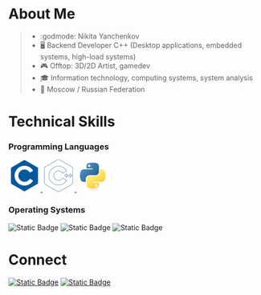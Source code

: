 # About Me 
>- :godmode: Nikita Yanchenkov
>- :desktop_computer: Backend Developer C++ (Desktop applications, embedded systems, high-load systems)
>- :video_game: Offtop: 3D/2D Artist, gamedev
>- :mortar_board: Information technology, computing systems, system analysis
>- :house_with_garden: Moscow / Russian Federation

# Technical Skills

### Programming Languages

<div>
  <a href= https://github.com/NikiYani?tab=repositories&q=&type=&language=c%2B%2B&sort= > <img width ='64px' src  ='https://github.com/devicons/devicon/blob/master/icons/c/c-plain.svg'> </a>
  <a href= https://github.com/NikiYani?tab=repositories&q=&type=&language=c%2B%2B&sort= > <img width ='64px' src   ='https://github.com/devicons/devicon/blob/master/icons/cplusplus/cplusplus-line.svg'> </a>
  <a href= https://github.com/NikiYani?tab=repositories > <img width ='64px' src     ='https://github.com/devicons/devicon/blob/master/icons/python/python-original.svg'> </a>
</div>

### Operating Systems

![Static Badge](https://img.shields.io/badge/Ubuntu-linux?label=Linux&color=E95420&link=https%3A%2F%2Fhelp.ubuntu.ru%2Fwiki%2Flinux)
![Static Badge](https://img.shields.io/badge/Lubuntu-linux?label=Linux&color=0068c8&link=https%3A%2F%2Flubuntu.me%2F)
![Static Badge](https://img.shields.io/badge/Debian-linux?label=Linux&color=d70751&link=https%3A%2F%2Flubuntu.me%2F)

# Connect

[![Static Badge](https://img.shields.io/badge/GMAIL-mail?color=1a73e8&link=https%3A%2F%2Flubuntu.me%2F)](mailto:nekitgoldrush@yandex.ru)
[![Static Badge](https://img.shields.io/badge/TELEGRAM-mail?color=2CA5E0&link=https%3A%2F%2Flubuntu.me%2F)](https://t.me/Hotline_Dolgopa)

<!--
**NikiYani/NikiYani** is a ✨ _special_ ✨ repository because its `README.md` (this file) appears on your GitHub profile.

Here are some ideas to get you started:

- 🔭 I’m currently working on ...
- 🌱 I’m currently learning ...
- 👯 I’m looking to collaborate on ...
- 🤔 I’m looking for help with ...
- 💬 Ask me about ...
- 📫 How to reach me: ...
- 😄 Pronouns: ...
- ⚡ Fun fact: ...
-->
